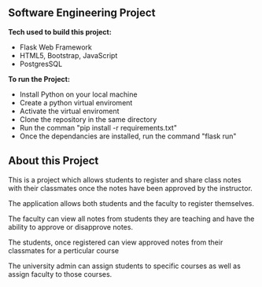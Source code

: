
## Software Engineering Project

**Tech used to build this project:**
 - Flask Web Framework
 - HTML5, Bootstrap, JavaScript
 - PostgresSQL


**To run the Project:**
 - Install Python on your local machine
 - Create a python virtual enviroment
 - Activate the virtual enviroment
 - Clone the repository in the same directory
 - Run the comman "pip install -r requirements.txt"
 - Once the dependancies are installed, run the command "flask run"

 


## About this Project
This is a project which allows students to register and share class notes with their classmates once the notes have been approved by the instructor.

The application allows both students and the faculty to register themselves.

The faculty can view all notes from students they are teaching and have the ability to approve or disapprove notes.

The students, once registered can view approved notes from their classmates for a perticular course

The university admin can assign students to specific courses as well as assign faculty to those courses.

